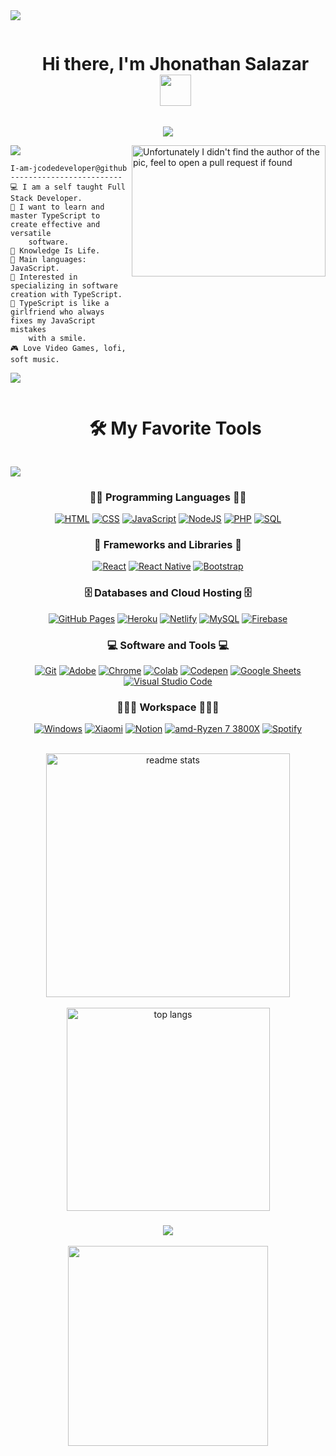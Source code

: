 <!--horizontal divider(gradiant)-->
<img src="https://user-images.githubusercontent.com/73097560/115834477-dbab4500-a447-11eb-908a-139a6edaec5c.gif">

<!--h1 without bottom border-->

<div id="user-content-toc">
  <ul align="center">
    <summary><h1 style="display: inline-block">Hi there, I'm Jhonathan Salazar <img width="50px" src="https://github.com/Tarikul-Islam-Anik/Animated-Fluent-Emojis/blob/master/Emojis/Hand%20gestures/Waving%20Hand%20Light%20Skin%20Tone.png"></h1></summary>
  </ul>
</div>

<p align="center">
  <a href="https://github.com/DenverCoder1/readme-typing-svg"><img src="https://readme-typing-svg.herokuapp.com?lines=Selft-Taught+;Full+Stack+Web+Developer;Freelancer;JS%20|%20TS%20|%20Enthusiastic;🌱%20Knowledge%20Is%20Life%20🌱;Always%20learning%20new%20things&center=true&width=380&height=45&" ></a>
</p>

<img src="https://user-images.githubusercontent.com/73097560/115834477-dbab4500-a447-11eb-908a-139a6edaec5c.gif">

<img align="right" src="https://cdna.artstation.com/p/assets/images/images/028/102/058/original/pixel-jeff-matrix-s.gif?1593487263" alt="Unfortunately I didn't find the author of the pic, feel to open a pull request if found" height="210" width="310" />


```
I-am-jcodedeveloper@github
-------------------------
💻 I am a self taught Full Stack Developer.
📝 I want to learn and master TypeScript to create effective and versatile
    software.
🌱 Knowledge Is Life.
🌟 Main languages: JavaScript.
🚩 Interested in specializing in software creation with TypeScript.
💖 TypeScript is like a girlfriend who always fixes my JavaScript mistakes
    with a smile.
🎮 Love Video Games, lofi, soft music.
```

<img src="https://user-images.githubusercontent.com/73097560/115834477-dbab4500-a447-11eb-908a-139a6edaec5c.gif">

<div id="user-content-toc">
  <ul align="center">
    <summary><h1 style="display: inline-block">🛠️ My Favorite Tools</h1></summary>
  </ul>
</div>
<img src="https://user-images.githubusercontent.com/73097560/115834477-dbab4500-a447-11eb-908a-139a6edaec5c.gif">

<div align="center">
<h3>👨‍💻 Programming Languages 👨‍💻</h3>

<p>
    <a href="https://github.com/search?q=user%3ADenverCoder1+is%3Arepo+language%3Ahtml"><img alt="HTML" src="https://img.shields.io/badge/HTML%20-%23E34F26.svg?logo=html5&logoColor=white"></a>
    <a href="https://github.com/search?q=user%3ADenverCoder1+is%3Arepo+language%3Acss"><img alt="CSS" src="https://img.shields.io/badge/CSS%20-%231572B6.svg?logo=css3&logoColor=white"></a>
    <a href="https://github.com/search?q=user%3ADenverCoder1+is%3Arepo+language%3Ajavascript"><img alt="JavaScript" src="https://img.shields.io/badge/JavaScript%20-%23F7DF1E.svg?logo=javascript&logoColor=black"></a>
    <a href="https://github.com/search?q=user%3ADenverCoder1+is%3Arepo+language%3Ajavascript"><img alt="NodeJS" src="https://img.shields.io/badge/Node.js%20-%2343853D.svg?logo=node.js&logoColor=white"></a>
    <a href="https://github.com/search?q=user%3ADenverCoder1+is%3Arepo+language%3Aphp"><img alt="PHP" src="https://img.shields.io/badge/PHP-%23777BB4.svg?logo=php&logoColor=white"></a>
    <a href="https://github.com/search?q=user%3ADenverCoder1+is%3Arepo+language%3Asql"><img alt="SQL" src="https://img.shields.io/badge/SQL%20-%23025E8C.svg?logo=amazon-dynamodb&logoColor=white"></a>

<h3> 🧰 Frameworks and Libraries 🧰 </h3>

<p>
    <a href="#"><img alt="React" src="https://img.shields.io/badge/React-20232a.svg?logo=react&logoColor=61DAFB"></a>
    <a href="#"><img alt="React Native" src="https://img.shields.io/badge/React_Native-20232a.svg?logo=react&logoColor=61DAFB"></a>
    <a href="#"><img alt="Bootstrap" src="https://img.shields.io/badge/Bootstrap-563D7C.svg?logo=bootstrap&logoColor=white"></a>

</p>

<h3> 🗄️ Databases and Cloud Hosting 🗄️</h3>

<p>
    <a href="#"><img alt="GitHub Pages" src="https://img.shields.io/badge/GitHub%20Pages-%23327FC7.svg?logo=github&logoColor=white"></a>
    <a href="#"><img alt="Heroku" src="https://img.shields.io/badge/Heroku%20-%23430098.svg?logo=heroku&logoColor=white"></a>
    <a href="#"><img alt="Netlify" src="https://img.shields.io/badge/Netlify-00C7B7.svg?logo=Netlify&logoColor=white"></a>
    <a href="#"><img alt="MySQL" src="https://img.shields.io/badge/mysql-00000f.svg?logo=mysql&logoColor=white"></a>
    <a href="#"><img alt="Firebase" src ="https://img.shields.io/badge/Firebase-%23316192.svg?logo=firebase&logoColor=white"></a>
</p>

<h3> 💻 Software and Tools 💻</h3>

<p>
    <a href="#"><img alt="Git" src="https://img.shields.io/badge/Git%20-%23F05033.svg?logo=git&logoColor=white"></a>
    <a href="#"><img alt="Adobe" src="https://img.shields.io/badge/Adobe%20-%23FF0000.svg?logo=adobe&logoColor=white"></a>
    <a href="#"><img alt="Chrome" src="https://img.shields.io/badge/Chrome-3DDC84?logo=google-chrome&logoColor=white"></a>
    <a href="#"><img alt="Colab" src="https://img.shields.io/badge/Colab-00b56a.svg?logo=google-colab&logoColor=white"></a>
    <a href="#"><img alt="Codepen" src="https://img.shields.io/badge/Codepen-000000.svg?logo=codepen&logoColor=white"></a>
    <a href="#"><img alt="Google Sheets" src="https://img.shields.io/badge/Google%20Sheets%20-%2334A853.svg?logo=google%20sheets&logoColor=white"></a>
    <a href="#"><img alt="Visual Studio Code" src="https://img.shields.io/badge/Visual%20Studio%20Code-0078d7.svg?logo=visual-studio-code&logoColor=white"></a>
</p>

<h3> 👨🏽‍💻 Workspace 👨🏽‍💻 </h3>
<p>
    <a href="#"><img alt="Windows" src="https://img.shields.io/badge/windows-0078D6?logo=windows&logoColor=white"></a>
    <a href="#"><img alt="Xiaomi" src="https://img.shields.io/badge/Xiaomi-FF4200.svg?logo=Xiaomi&logoColor=white"></a>
    <a href="#"><img alt="Notion" src="https://img.shields.io/badge/Notion-FFF.svg?logo=Notion&logoColor=black"></a>
    <a href="#"><img alt="amd-Ryzen 7 3800X" src="https://img.shields.io/badge/amd-Ryzen 7 3800X-ED1C24.svg?logo=amd&logoColor=white"></a>
    <a href="#"><img alt="Spotify" src="https://img.shields.io/badge/spotify-1ED760.svg?logo=spotify&logoColor=white"></a>
</p>
</div>

<br>
<div align="center">
  <img width=390 src="https://github-readme-stats.vercel.app/api?username=jcodedeveloper&count_private=true&show_icons=true&theme=react&rank_icon=github&border_radius=10" alt="readme stats" />
  <br/>
  <br>
  <img width=325 align="center" src="https://github-readme-stats.vercel.app/api/top-langs/?username=jcodedeveloper&hide=HTML&langs_count=8&layout=compact&theme=react&border_radius=10&size_weight=0.5&count_weight=0.5&exclude_repo=github-readme-stats" alt="top langs" />
</div>

<h3 align="center">
  <img src="https://readme-typing-svg.herokuapp.com/?font=Righteous&size=25&center=true&vCenter=true&width=500&height=70&duration=4000&lines=Thanks+for+visiting!+✌️;+Shoot+me+a+message+on+Instagram!;I'm+always+down+to+collab+:)">
</h3>

<p align="center">
  <img style="width:20rem; height:auto" src="https://media3.giphy.com/media/v1.Y2lkPTc5MGI3NjExcjByd3BsNnk0YWswZmhjbjlxNnhmaWtva3JsZzhodWVqNmt3M2s3eCZlcD12MV9pbnRlcm5hbF9naWZfYnlfaWQmY3Q9Zw/U1gOlM58q7UoaTbszx/source.gif"/>
</p>

